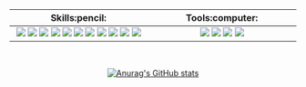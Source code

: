 <table>
  <thead>
    <tr>
      <th width="500px">Skills:pencil:</th>
      <th width="500px">Tools:computer:</th>
    </tr>
  </thead>
  <tr>
    <td>
      <div align="center">
        <img src="https://img.shields.io/badge/React.js-61DAFB?style=flat-square&logo=react&logoColor=black"> 
        <img src="https://img.shields.io/badge/Vue.js-4FC08D?style=flat-square&logo=vue.js&logoColor=black"/>
        <img src="https://img.shields.io/badge/TypeScript-3178C6?logo=TypeScript&logoColor=FFF&style=flat-square"/>
        <img src="https://img.shields.io/badge/JavaScript-F7DF1E?style=flat-square&logo=JavaScript&logoColor=black"/>
        <img src="https://img.shields.io/badge/Scss-CC6699?style=flat-square&logo=Sass&logoColor=white"/> 
        <img src="https://img.shields.io/badge/HTML5-E34F26?style=flat-square&logo=HTML5&logoColor=white"/> 
        <img src="https://img.shields.io/badge/CSS3-1572B6?style=flat-square&logo=CSS3&logoColor=white"/> 
        <img src="https://img.shields.io/badge/PWA-5A0FC8?style=flat-square&logo=PWA&logoColor=white"/>
        <img src="https://img.shields.io/badge/Python-3776AB?style=flat-square&logo=Python&logoColor=white"/>
        <img src="https://img.shields.io/badge/FastAPI-009688?style=flat-square&logo=FastAPI&logoColor=white"/>
        <img src="https://img.shields.io/badge/Django-092E20?style=flat-square&logo=Django&logoColor=white"/> 
      </div>
    </td>
    <td>
      <div align="center">
        <img src="https://img.shields.io/badge/VisualStudioCode-007ACC?style=flat-square&logo=VisualStudioCode&logoColor=white"/>
        <img src="https://img.shields.io/badge/Figma-F24E1E?style=flat-square&logo=Figma&logoColor=white"/>
        <img src="https://img.shields.io/badge/PyCharm-C3FC23?style=flat-square&logo=PyCharm&logoColor=black"/>
        <img src="https://img.shields.io/badge/Lighthouse-F44B21?style=flat-square&logo=Lighthouse&logoColor=white"/>
      </div>
    </td>
  </tr>
</table>

<div align="center">
  <br />
  
  [![Anurag's GitHub stats](https://github-readme-stats.vercel.app/api?username=tevem1207&show_icons=true)](https://github.com/tevem1207/github-readme-stats)
</div>
